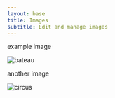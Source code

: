 ```yaml
---
layout: base
title: Images
subtitle: Edit and manage images
---
```

example image

![bateau](/documentation/boat.jpg)

another image

![circus](/documentation/circus.jpg)
